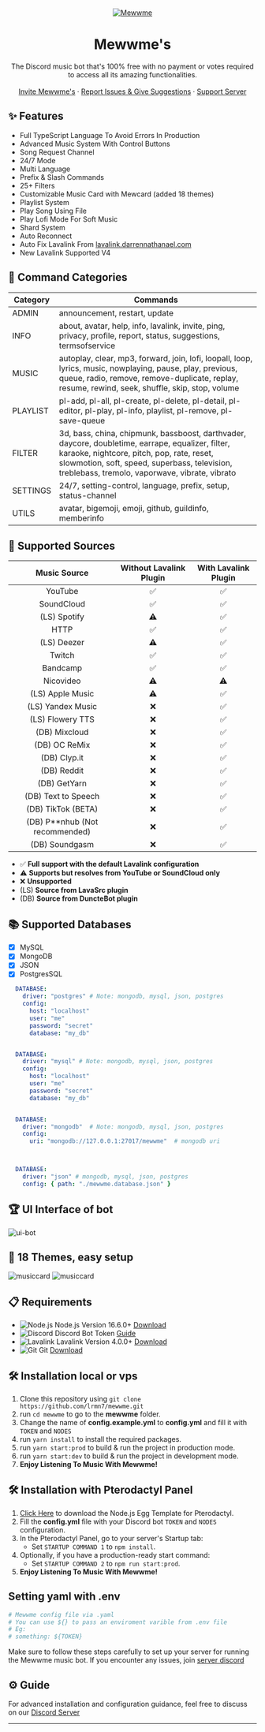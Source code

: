 <br />
<p align="center">
  <a href="https://discord.gg/6EXgrmtkPX">
    <img src="https://cdn.is-a.fun/bot/mewwme/mewgithub.png" alt="Mewwme" >
  </a>

  <h1 align="center">Mewwme's</h1>

  <p align="center">The Discord music bot that's 100% free with no payment or votes required to access all its amazing functionalities.
    <br />
    <br />
    <a href="https://discord.com/api/oauth2/authorize?client_id=928711702596423740&permissions=551940385840&response_type=code&redirect_uri=https%3A%2F%2Fdiscord.gg%2F6EXgrmtkPX&scope=guilds.join+bot+applications.commands">Invite Mewwme's</a>
    ·
    <a href="https://discord.gg/6EXgrmtkPX">Report Issues & Give Suggestions</a>
    ·
    <a href="https://discord.gg/mewwme">Support Server</a>
  </p>
</p>

## ✨ Features
- Full TypeScript Language To Avoid Errors In Production
- Advanced Music System With Control Buttons
- Song Request Channel
- 24/7 Mode
- Multi Language
- Prefix & Slash Commands
- 25+ Filters
- Customizable Music Card with Mewcard (added 18 themes)
- Playlist System
- Play Song Using File
- Play Lofi Mode For Soft Music
- Shard System
- Auto Reconnect
- Auto Fix Lavalink From [lavalink.darrennathanael.com](https://lavalink.darrennathanael.com/NoSSL/lavalink-without-ssl)
- New Lavalink Supported V4

## 📜 Command Categories

| Category   | Commands                                                                                           |
|------------|----------------------------------------------------------------------------------------------------|
| ADMIN      | announcement, restart, update                                                                      |
| INFO       | about, avatar, help, info, lavalink, invite, ping, privacy, profile, report, status, suggestions, termsofservice |
| MUSIC      | autoplay, clear, mp3, forward, join, lofi, loopall, loop, lyrics, music, nowplaying, pause, play, previous, queue, radio, remove, remove-duplicate, replay, resume, rewind, seek, shuffle, skip, stop, volume |
| PLAYLIST   | pl-add, pl-all, pl-create, pl-delete, pl-detail, pl-editor, pl-play, pl-info, playlist, pl-remove, pl-save-queue |
| FILTER     | 3d, bass, china, chipmunk, bassboost, darthvader, daycore, doubletime, earrape, equalizer, filter, karaoke, nightcore, pitch, pop, rate, reset, slowmotion, soft, speed, superbass, television, treblebass, tremolo, vaporwave, vibrate, vibrato |
| SETTINGS   | 24/7, setting-control, language, prefix, setup, status-channel                                   |
| UTILS      | avatar, bigemoji, emoji, github, guildinfo, memberinfo                                            |



## 🚀 Supported Sources
|           Music Source           | Without Lavalink Plugin | With Lavalink Plugin |
| :------------------------------: | :---------------------: | :------------------: |
|             YouTube              |           ✅            |          ✅          |
|            SoundCloud            |           ✅            |          ✅          |
|           (LS) Spotify           |           ⚠️            |          ✅          |
|               HTTP               |           ✅            |          ✅          |
|           (LS) Deezer            |           ⚠️            |          ✅          |
|              Twitch              |           ✅            |          ✅          |
|             Bandcamp             |           ✅            |          ✅          |
|            Nicovideo             |           ⚠️            |          ⚠️          |
|         (LS) Apple Music         |           ⚠️            |          ✅          |
|        (LS) Yandex Music         |           ❌            |          ✅          |
|         (LS) Flowery TTS         |           ❌            |          ✅          |
|          (DB) Mixcloud           |           ❌            |          ✅          |
|          (DB) OC ReMix           |           ❌            |          ✅          |
|           (DB) Clyp.it           |           ❌            |          ✅          |
|           (DB) Reddit            |           ❌            |          ✅          |
|           (DB) GetYarn           |           ❌            |          ✅          |
|       (DB) Text to Speech        |           ❌            |          ✅          |
|        (DB) TikTok (BETA)        |           ❌            |          ✅          |
| (DB) P\*\*nhub (Not recommended) |           ❌            |          ✅          |
|          (DB) Soundgasm          |           ❌            |          ✅          |

- ✅ **Full support with the default Lavalink configuration**
- ⚠️ **Supports but resolves from YouTube or SoundCloud only**
- ❌ **Unsupported**
- (LS) **Source from LavaSrc plugin**
- (DB) **Source from DuncteBot plugin**

## 📚 Supported Databases
- [x] MySQL
- [x] MongoDB
- [x] JSON
- [x] PostgresSQL
```yaml
  DATABASE:
    driver: "postgres" # Note: mongodb, mysql, json, postgres
    config:
      host: "localhost"
      user: "me"
      password: "secret"
      database: "my_db"


  DATABASE:
    driver: "mysql" # Note: mongodb, mysql, json, postgres
    config:
      host: "localhost"
      user: "me"
      password: "secret"
      database: "my_db"


  DATABASE:
    driver: "mongodb"  # Note: mongodb, mysql, json, postgres
    config:
      uri: "mongodb://127.0.0.1:27017/mewwme"  # mongodb uri



  DATABASE:
    driver: "json" # mongodb, mysql, json, postgres
    config: { path: "./mewwme.database.json" }
```

## 🏆 UI Interface of bot
![ui-bot](https://cdn.is-a.fun/bot/archive/ui.png)

## 🔮 18 Themes, easy setup
![musiccard](https://cdn.is-a.fun/bot/archive/musiccard.png)
![musiccard](https://cdn.is-a.fun/bot/archive/card.png)

## 📋 Requirements
- ![Node.js](https://img.shields.io/badge/Node.js-026E00?style=for-the-badge) Node.js Version 16.6.0+ [Download](https://nodejs.org/en/download)
- ![Discord](https://img.shields.io/badge/Discord-404EED?style=for-the-badge) Discord Bot Token [Guide](https://discordjs.guide/preparations/setting-up-a-bot-application.html#creating-your-bot)
- ![Lavalink](https://img.shields.io/badge/Lavalink-FC3F37?style=for-the-badge) Lavalink Version 4.0.0+ [Download](https://github.com/lavalink-devs/Lavalink/releases)
- ![Git](https://img.shields.io/badge/Git-F05033?style=for-the-badge) Git [Download](https://git-scm.com/downloads)

## 🛠️ Installation local or vps
1. Clone this repository using `git clone https://github.com/lrmn7/mewwme.git`
2. run `cd mewwme` to go to the **mewwme** folder.
3. Change the name of **config.example.yml** to **config.yml** and fill it with `TOKEN` and `NODES`
4. run `yarn install` to install the required packages.
5. run `yarn start:prod` to build & run the project in production mode.
6. run `yarn start:dev` to build & run the project in  development mode.
7. **Enjoy Listening To Music With Mewwme!**

## 🛠️ Installation with Pterodactyl Panel
1. [Click Here](https://github.com/mewwme/mewwme.github.io/blob/main/cdn/egg-node-j-s--universal.json) to download the Node.js Egg Template for Pterodactyl.
2. Fill the **config.yml** file with your Discord bot `TOKEN` and `NODES` configuration.
3. In the Pterodactyl Panel, go to your server's Startup tab:
   - Set `STARTUP COMMAND 1` to `npm install`.
4. Optionally, if you have a production-ready start command:
   - Set `STARTUP COMMAND 2` to `npm run start:prod`.
5. **Enjoy Listening To Music With Mewwme!**

## Setting yaml with .env
```yaml
# Mewwme config file via .yaml
# You can use ${} to pass an enviroment varible from .env file
# Eg:
# something: ${TOKEN}
```

Make sure to follow these steps carefully to set up your server for running the Mewwme music bot. If you encounter any issues, join [server discord](https://discord.gg/6EXgrmtkPX)

## ⚙️ Guide
For advanced installation and configuration guidance, feel free to discuss on our [Discord Server](https://discord.gg/6EXgrmtkPX)

---
